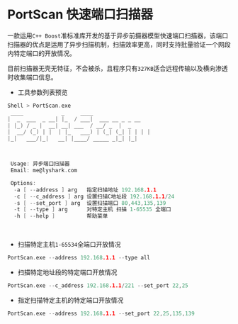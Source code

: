 # PortScan 快速端口扫描器

一款运用`C++ Boost`准标准库开发的基于异步前摄器模型快速端口扫描器，该端口扫描器的优点是运用了异步扫描机制，扫描效率更高，同时支持批量验证一个网段内特定端口的开放情况。

目前扫描器无壳无特征，不会被杀，且程序只有`327KB`适合远程传输以及横向渗透时收集端口信息。

 - 工具参数列表预览
```C
Shell > PortScan.exe
 ____            _     ____
|  _  ___  _ __| |_  / ___|  ___ __ _ _ __
| |_) / _ |  __| __| ___  / __/ _  |  _
|  __/ (_) | |  | |_   ___) | (_| (_| | | | |
|_|   ___/|_|   __| |____/ _____ _|_| |_|



 Usage: 异步端口扫描器
 Email: me@lyshark.com

 Options:
  -a [ --address ] arg   指定扫描地址 192.168.1.1
  -c [ --c_address ] arg 设置扫描C地址段 192.168.1.1/24
  -s [ --set_port ] arg  设置扫描端口 80,443,135,139
  -t [ --type ] arg      对特定主机 扫描 1-65535 全端口
  -h [ --help ]          帮助菜单
```

<br>

 - 扫描特定主机`1-65534`全端口开放情况
```C
PortScan.exe --address 192.168.1.1 --type all
```

 - 扫描特定地址段的特定端口开放情况
 ```C
 PortScan.exe --c_address 192.168.1.1/221 --set_port 22,25
 ```
 
 - 指定扫描特定主机的特定端口开放情况
 ```C
 PortScan.exe --address 192.168.1.1 --set_port 22,25,135,139
```
